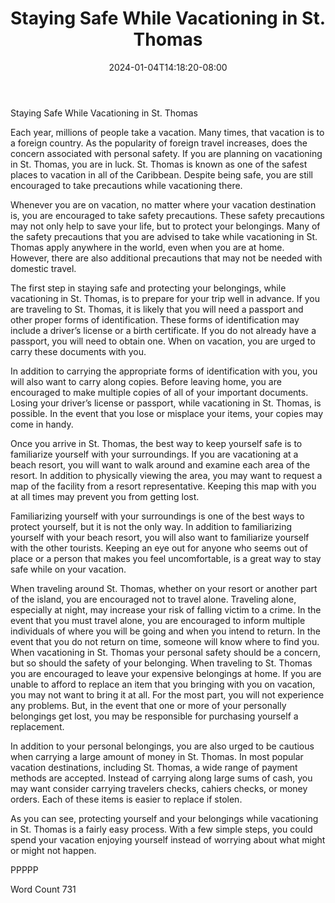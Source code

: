 ﻿---
title: "Staying Safe While Vacationing in St. Thomas"
date: 2024-01-04T14:18:20-08:00
description: "St. Thomas Vacations Tips for Web Success"
featured_image: "/images/St. Thomas Vacations.jpg"
tags: ["St. Thomas Vacations"]
---

Staying Safe While Vacationing in St. Thomas

Each year, millions of people take a vacation.  Many times, that vacation is to a foreign country.  As the popularity of foreign travel increases, does the concern associated with personal safety.  If you are planning on vacationing in St. Thomas, you are in luck. St. Thomas is known as one of the safest places to vacation in all of the Caribbean.  Despite being safe, you are still encouraged to take precautions while vacationing there.  

Whenever you are on vacation, no matter where your vacation destination is, you are encouraged to take safety precautions. These safety precautions may not only help to save your life, but to protect your belongings.  Many of the safety precautions that you are advised to take while vacationing in St. Thomas apply anywhere in the world, even when you are at home.  However, there are also additional precautions that may not be needed with domestic travel.  

The first step in staying safe and protecting your belongings, while vacationing in St. Thomas, is to prepare for your trip well in advance.  If you are traveling to St. Thomas, it is likely that you will need a passport and other proper forms of identification. These forms of identification may include a driver’s license or a birth certificate. If you do not already have a passport, you will need to obtain one. When on vacation, you are urged to carry these documents with you.

In addition to carrying the appropriate forms of identification with you, you will also want to carry along copies.  Before leaving home, you are encouraged to make multiple copies of all of your important documents.  Losing your driver’s license or passport, while vacationing in St. Thomas, is possible.  In the event that you lose or misplace your items, your copies may come in handy.  

Once you arrive in St. Thomas, the best way to keep yourself safe is to familiarize yourself with your surroundings.  If you are vacationing at a beach resort, you will want to walk around and examine each area of the resort.  In addition to physically viewing the area, you may want to request a map of the facility from a resort representative.  Keeping this map with you at all times may prevent you from getting lost.  

Familiarizing yourself with your surroundings is one of the best ways to protect yourself, but it is not the only way. In addition to familiarizing yourself with your beach resort, you will also want to familiarize yourself with the other tourists.  Keeping an eye out for anyone who seems out of place or a person that makes you feel uncomfortable, is a great way to stay safe while on your vacation.  

When traveling around St. Thomas, whether on your resort or another part of the island, you are encouraged not to travel alone.  Traveling alone, especially at night, may increase your risk of falling victim to a crime. In the event that you must travel alone, you are encouraged to inform multiple individuals of where you will be going and when you intend to return.  In the event that you do not return on time, someone will know where to find you.
When vacationing in St. Thomas your personal safety should be a concern, but so should the safety of your belonging. When traveling to St. Thomas you are encouraged to leave your expensive belongings at home.  If you are unable to afford to replace an item that you bringing with you on vacation, you may not want to bring it at all. For the most part, you will not experience any problems. But, in the event that one or more of your personally belongings get lost, you may be responsible for purchasing yourself a replacement.

In addition to your personal belongings, you are also urged to be cautious when carrying a large amount of money in St. Thomas. In most popular vacation destinations, including St. Thomas, a wide range of payment methods are accepted.  Instead of carrying along large sums of cash, you may want consider carrying travelers checks, cahiers checks, or money orders. Each of these items is easier to replace if stolen.  

As you can see, protecting yourself and your belongings while vacationing in St. Thomas is a fairly easy process. With a few simple steps, you could spend your vacation enjoying yourself instead of worrying about what might or might not happen.

PPPPP

Word Count 731

